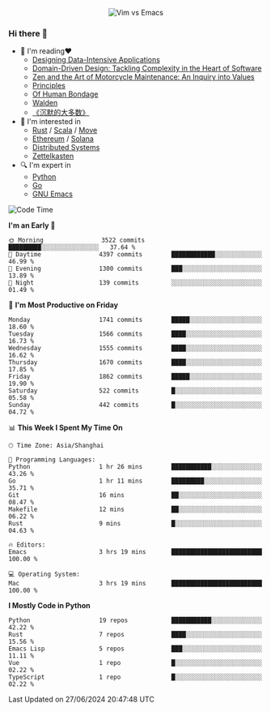 <p align="center">
    <img src="https://gist.githubusercontent.com/coldnight/e696baffb094e71c96cb302118878eae/raw/40ea5053a6f66cc65f90f437e4173497da225958/banner.gif" alt="Vim vs Emacs" />
</p>

### Hi there 👋

- 📖 I'm reading❤️
    + [Designing Data-Intensive Applications](https://www.oreilly.com/library/view/designing-data-intensive-applications/9781491903063/)
    + [Domain-Driven Design: Tackling Complexity in the Heart of Software](https://www.dddcommunity.org/book/evans_2003/)
    + [Zen and the Art of Motorcycle Maintenance: An Inquiry into Values](https://en.wikipedia.org/wiki/Zen_and_the_Art_of_Motorcycle_Maintenance)
    + [Principles](https://www.principles.com/)
    + [Of Human Bondage](https://en.wikipedia.org/wiki/Of_Human_Bondage)
    + [Walden](https://en.wikipedia.org/wiki/Walden)
    + [《沉默的大多数》](https://en.wikipedia.org/wiki/Silent_majority)
- 🌱 I'm interested in
    + [Rust](https://www.rust-lang.org/) / [Scala](https://www.scala-lang.org/) / [Move](https://github.com/move-language/move/)
    + [Ethereum](https://ethereum.org/en/) / [Solana](https://solana.com/)
	+ [Distributed Systems](https://www.linuxzen.com/notes/topics/20200320174417_%E5%88%86%E5%B8%83%E5%BC%8F/)
	+ [Zettelkasten](https://www.linuxzen.com/notes/notes/20220120080920-slip_box/)
- 🔍 I'm expert in
    + [Python](https://www.python.org/)
    + [Go](https://go.dev/)
    + [GNU Emacs](https://www.gnu.org/software/emacs/)

<!--START_SECTION:waka-->
![Code Time](http://img.shields.io/badge/Code%20Time-2%2C939%20hrs%2035%20mins-blue)

**I'm an Early 🐤** 

```text
🌞 Morning                3522 commits        █████████░░░░░░░░░░░░░░░░   37.64 % 
🌆 Daytime                4397 commits        ████████████░░░░░░░░░░░░░   46.99 % 
🌃 Evening                1300 commits        ███░░░░░░░░░░░░░░░░░░░░░░   13.89 % 
🌙 Night                  139 commits         ░░░░░░░░░░░░░░░░░░░░░░░░░   01.49 % 
```
📅 **I'm Most Productive on Friday** 

```text
Monday                   1741 commits        █████░░░░░░░░░░░░░░░░░░░░   18.60 % 
Tuesday                  1566 commits        ████░░░░░░░░░░░░░░░░░░░░░   16.73 % 
Wednesday                1555 commits        ████░░░░░░░░░░░░░░░░░░░░░   16.62 % 
Thursday                 1670 commits        ████░░░░░░░░░░░░░░░░░░░░░   17.85 % 
Friday                   1862 commits        █████░░░░░░░░░░░░░░░░░░░░   19.90 % 
Saturday                 522 commits         █░░░░░░░░░░░░░░░░░░░░░░░░   05.58 % 
Sunday                   442 commits         █░░░░░░░░░░░░░░░░░░░░░░░░   04.72 % 
```


📊 **This Week I Spent My Time On** 

```text
🕑︎ Time Zone: Asia/Shanghai

💬 Programming Languages: 
Python                   1 hr 26 mins        ███████████░░░░░░░░░░░░░░   43.26 % 
Go                       1 hr 11 mins        █████████░░░░░░░░░░░░░░░░   35.71 % 
Git                      16 mins             ██░░░░░░░░░░░░░░░░░░░░░░░   08.47 % 
Makefile                 12 mins             ██░░░░░░░░░░░░░░░░░░░░░░░   06.22 % 
Rust                     9 mins              █░░░░░░░░░░░░░░░░░░░░░░░░   04.63 % 

🔥 Editors: 
Emacs                    3 hrs 19 mins       █████████████████████████   100.00 % 

💻 Operating System: 
Mac                      3 hrs 19 mins       █████████████████████████   100.00 % 
```

**I Mostly Code in Python** 

```text
Python                   19 repos            ███████████░░░░░░░░░░░░░░   42.22 % 
Rust                     7 repos             ████░░░░░░░░░░░░░░░░░░░░░   15.56 % 
Emacs Lisp               5 repos             ███░░░░░░░░░░░░░░░░░░░░░░   11.11 % 
Vue                      1 repo              █░░░░░░░░░░░░░░░░░░░░░░░░   02.22 % 
TypeScript               1 repo              █░░░░░░░░░░░░░░░░░░░░░░░░   02.22 % 
```




 Last Updated on 27/06/2024 20:47:48 UTC
<!--END_SECTION:waka-->
